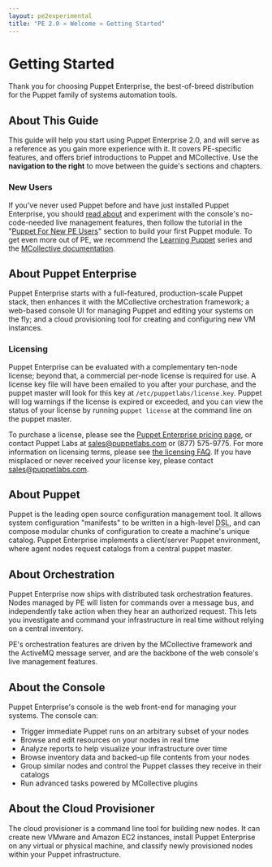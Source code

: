 ```yaml
---
layout: pe2experimental
title: "PE 2.0 » Welcome » Getting Started"
---
```



Getting Started
===============

Thank you for choosing Puppet Enterprise, the best-of-breed distribution for the Puppet family of systems automation tools.

About This Guide
-----

This guide will help you start using Puppet Enterprise 2.0, and will serve as a reference as you gain more experience with it. It covers PE-specific features, and offers brief introductions to Puppet and MCollective. Use the **navigation to the right** to move between the guide's sections and chapters.

### New Users

If you've never used Puppet before and have just installed Puppet Enterprise, you should [read about](./console_live.html) and experiment with the console's no-code-needed live management features, then follow the tutorial in the "[Puppet For New PE Users](./puppet_overview.html)" section to build your first Puppet module. To get even more out of PE, we recommend the [Learning Puppet][lp] series and the [MCollective documentation][mco]. 

[lp]: /learning/
[mco]: /mcollective/index.html

About Puppet Enterprise
-----

Puppet Enterprise starts with a full-featured, production-scale Puppet stack, then enhances it with the MCollective orchestration framework; a web-based console UI for managing Puppet and editing your systems on the fly; and a cloud provisioning tool for creating and configuring new VM instances.

### Licensing

Puppet Enterprise can be evaluated with a complementary ten-node license; beyond that, a commercial per-node license is required for use. A license key file will have been emailed to you after your purchase, and the puppet master will look for this key at `/etc/puppetlabs/license.key`. Puppet will log warnings if the license is expired or exceeded, and you can view the status of your license by running `puppet license` at the command line on the puppet master. 

To purchase a license, please see the [Puppet Enterprise pricing page](http://www.puppetlabs.com/puppet/how-to-buy/), or contact Puppet Labs at <sales@puppetlabs.com> or (877) 575-9775. For more information on licensing terms, please see [the licensing FAQ](http://www.puppetlabs.com/licensing-faq/). If you have misplaced or never received your license key, please contact <sales@puppetlabs.com>. 

About Puppet
-----

Puppet is the leading open source configuration management tool. It allows system configuration "manifests" to be written in a high-level <abbr title="Domain-Specific Language">DSL</abbr>, and can compose modular chunks of configuration to create a machine's unique catalog. Puppet Enterprise implements a client/server Puppet environment, where agent nodes request catalogs from a central puppet master.

About Orchestration
-----

Puppet Enterprise now ships with distributed task orchestration features. Nodes managed by PE will listen for commands over a message bus, and independently take action when they hear an authorized request. This lets you investigate and command your infrastructure in real time without relying on a central inventory. 

PE's orchestration features are driven by the MCollective framework and the ActiveMQ message server, and are the backbone of the web console's live management features.

About the Console
-----

Puppet Enterprise's console is the web front-end for managing your systems. The console can:

* Trigger immediate Puppet runs on an arbitrary subset of your nodes
* Browse and edit resources on your nodes in real time
* Analyze reports to help visualize your infrastructure over time
* Browse inventory data and backed-up file contents from your nodes
* Group similar nodes and control the Puppet classes they receive in their catalogs
* Run advanced tasks powered by MCollective plugins

About the Cloud Provisioner
-----

The cloud provisioner is a command line tool for building new nodes. It can create new VMware and Amazon EC2 instances, install Puppet Enterprise on any virtual or physical machine, and classify newly provisioned nodes within your Puppet infrastructure. 
